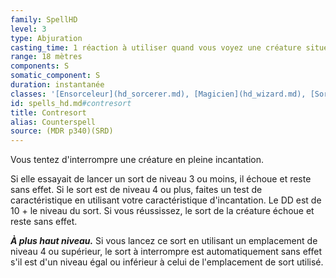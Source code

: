 ```yaml
---
family: SpellHD
level: 3
type: Abjuration
casting_time: 1 réaction à utiliser quand vous voyez une créature située dans un rayon de 18 mètres autour de vous lancer un sort
range: 18 mètres
components: S
somatic_component: S
duration: instantanée
classes: '[Ensorceleur](hd_sorcerer.md), [Magicien](hd_wizard.md), [Sorcier](hd_warlock.md)'
id: spells_hd.md#contresort
title: Contresort
alias: Counterspell
source: (MDR p340)(SRD)
---
```


Vous tentez d'interrompre une créature en pleine incantation.

Si elle essayait de lancer un sort de niveau 3 ou moins, il échoue et reste sans effet. Si le sort est de niveau 4 ou plus, faites un test de caractéristique en utilisant votre caractéristique d'incantation. Le DD est de 10 + le niveau du sort. Si vous réussissez, le sort de la créature échoue et reste sans effet.

**_À plus haut niveau._** Si vous lancez ce sort en utilisant un emplacement de niveau 4 ou supérieur, le sort à interrompre est automatiquement sans effet s'il est d'un niveau égal ou inférieur à celui de l'emplacement de sort utilisé.

